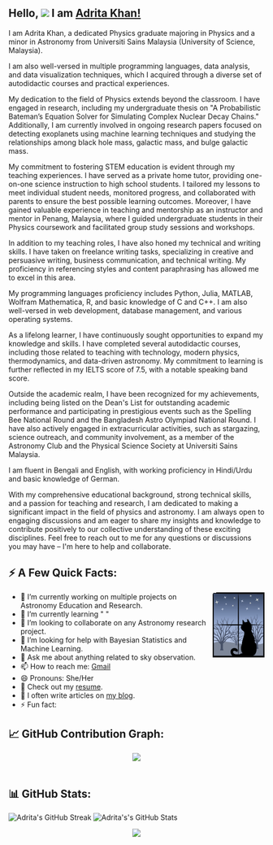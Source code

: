 ## Hello, <img src="https://media.giphy.com/media/hvRJCLFzcasrR4ia7z/giphy.gif" width="25"> I am [Adrita Khan!](https://adrita-khan.github.io/) 

I am Adrita Khan, a dedicated Physics graduate majoring in Physics and a minor in Astronomy from Universiti Sains Malaysia (University of Science, Malaysia). 

I am also well-versed in multiple programming languages, data analysis, and data visualization techniques, which I acquired through a diverse set of autodidactic courses and practical experiences.

My dedication to the field of Physics extends beyond the classroom. I have engaged in research, including my undergraduate thesis on "A Probabilistic Bateman’s Equation Solver for Simulating Complex Nuclear Decay Chains." Additionally, I am currently involved in ongoing research papers focused on detecting exoplanets using machine learning techniques and studying the relationships among black hole mass, galactic mass, and bulge galactic mass.

My commitment to fostering STEM education is evident through my teaching experiences. I have served as a private home tutor, providing one-on-one science instruction to high school students. I tailored my lessons to meet individual student needs, monitored progress, and collaborated with parents to ensure the best possible learning outcomes. Moreover, I have gained valuable experience in teaching and mentorship as an instructor and mentor in Penang, Malaysia, where I guided undergraduate students in their Physics coursework and facilitated group study sessions and workshops.

In addition to my teaching roles, I have also honed my technical and writing skills. I have taken on freelance writing tasks, specializing in creative and persuasive writing, business communication, and technical writing. My proficiency in referencing styles and content paraphrasing has allowed me to excel in this area.

My programming languages proficiency includes Python, Julia, MATLAB, Wolfram Mathematica, R, and basic knowledge of C and C++. I am also well-versed in web development, database management, and various operating systems.

As a lifelong learner, I have continuously sought opportunities to expand my knowledge and skills. I have completed several autodidactic courses, including those related to teaching with technology, modern physics, thermodynamics, and data-driven astronomy. My commitment to learning is further reflected in my IELTS score of 7.5, with a notable speaking band score.

Outside the academic realm, I have been recognized for my achievements, including being listed on the Dean's List for outstanding academic performance and participating in prestigious events such as the Spelling Bee National Round and the Bangladesh Astro Olympiad National Round. I have also actively engaged in extracurricular activities, such as stargazing, science outreach, and community involvement, as a member of the Astronomy Club and the Physical Science Society at Universiti Sains Malaysia.

I am fluent in Bengali and English, with working proficiency in Hindi/Urdu and basic knowledge of German.

With my comprehensive educational background, strong technical skills, and a passion for teaching and research, I am dedicated to making a significant impact in the field of physics and astronomy. I am always open to engaging discussions and am eager to share my insights and knowledge to contribute positively to our collective understanding of these exciting disciplines. Feel free to reach out to me for any questions or discussions you may have – I'm here to help and collaborate.


## ⚡ A Few Quick Facts: 

<img align="right" src="https://github.com/Rajit13/Rajit13/blob/main/cat-1423.gif" />

- 🔭 I’m currently working on multiple projects on Astronomy Education and Research.
- 🧮 I’m currently learning "   "
- 👯 I’m looking to collaborate on any Astronomy research project.
- 🤔 I’m looking for help with Bayesian Statistics and Machine Learning.
- 💬 Ask me about anything related to sky observation.
- 📫 How to reach me: [Gmail](mailto:adrita.khan.official@gmail.com)
- 😄 Pronouns: She/Her
- 🧾 Check out my [resume]().
- 📝 I often write articles on [my blog]().
- ⚡ Fun fact: 

## 📈 GitHub Contribution Graph:

<div align="center">
    <img height="300px" src="https://github-readme-activity-graph.vercel.app/graph?username=Rajit13&theme=minimal"/>
</div>
<br>

## 📊 GitHub Stats:

<img alt="Adrita's GitHub Streak" src="https://github-readme-streak-stats.herokuapp.com/?user=Rajit13&theme=white&&hide_border=true" width='48%' /> <img alt="Adrita's's GitHub Stats" src="https://github-readme-stats-mauve-ten.vercel.app/api?username=Rajit13&show_icons=true&hide_border=true&count_private=true&include_all_commits=true" width='48%' />
<br>

<!--END_SECTION:waka-->

<p align="center">
  <img src="https://capsule-render.vercel.app/api?type=waving&color=gradient&height=80&section=footer"/>
</p>
